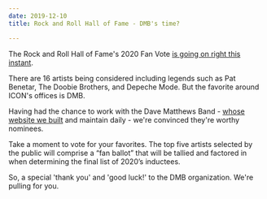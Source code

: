 ```yaml
---
date: 2019-12-10
title: Rock and Roll Hall of Fame - DMB's time?

---
```

The Rock and Roll Hall of Fame's 2020 Fan Vote [is going on right this instant](https://vote.rockhall.com/).

There are 16 artists being considered including legends such as Pat Benetar, The Doobie Brothers, and Depeche Mode.  But the favorite around ICON's offices is DMB.

Having had the chance to work with the Dave Matthews Band - [whose website we built](https://www.davematthewsband.com/) and maintain daily - we're convinced they're worthy nominees.

Take a moment to vote for your favorites.  The top five artists selected by the public will comprise a “fan ballot” that will be tallied and factored in when determining the final list of 2020’s inductees.

So, a special 'thank you' and 'good luck!' to the DMB organization.  We're pulling for you.